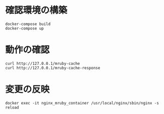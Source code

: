 # 確認環境の構築

```
docker-compose build
docker-compose up
```

# 動作の確認
```
curl http://127.0.0.1/mruby-cache
curl http://127.0.0.1/mruby-cache-response
```

# 変更の反映

```
docker exec -it nginx_mruby_container /usr/local/nginx/sbin/nginx -s reload
```
